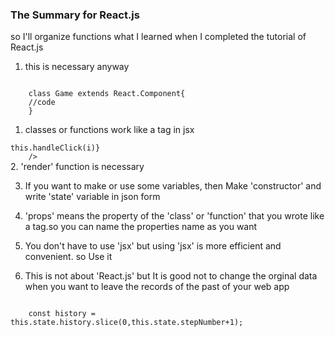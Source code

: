 ### The Summary for React.js 

so I'll organize functions what I learned when I completed the tutorial of React.js


1. this is necessary anyway

<pr>
<code>    
    class Game extends React.Component{
    //code
    }
</code>    
</pr>

1. classes or functions work like a tag in jsx
<pr>
<code
    <Board 
        squares = {current.squares}
        onClick={(i)=>this.handleClick(i)}
    />
</code>    
</pr>    
2. 'render' function is necessary

3. If you want to make or use some variables, then Make 'constructor' and write 'state' variable in json form

4. 'props' means the property of the 'class' or 'function' that you wrote like a tag.so you can name the properties name as you want


5. You don't have to use 'jsx' but using 'jsx' is more efficient and convenient. so Use it

6. This is not about 'React.js' but It is good not to change the orginal data when you want to leave the records of the past of your web app
<pr>
<code>    
    const history = this.state.history.slice(0,this.state.stepNumber+1);
</code>    
</pr>


  
